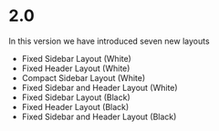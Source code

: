 # 2.0

In this version we have introduced seven new layouts

* Fixed Sidebar Layout \(White\)
* Fixed Header Layout \(White\)
* Compact Sidebar Layout \(White\)
* Fixed Sidebar and Header Layout \(White\)
* Fixed Sidebar Layout \(Black\)
* Fixed Header Layout \(Black\)
* Fixed Sidebar and Header Layout \(Black\)

